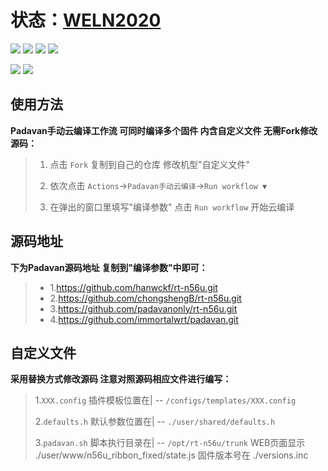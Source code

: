 # 状态：[WELN2020](https://github.com/weln2020/manual-action-padavan)
[![](https://img.shields.io/github/downloads/weln2020/manual-action-padavan/total?label=下载量)](https://github.com/weln2020)
[![](https://img.shields.io/github/stars/weln2020/manual-action-padavan?label=加星量)](https://github.com/weln2020?tab=stars)
[![](https://img.shields.io/github/repo-size/weln2020/manual-action-padavan?label=库大小)](https://github.com/weln2020/manual-action-padavan)
[![](https://img.shields.io/github/last-commit/weln2020/manual-action-padavan?label=源码更新)](https://github.com/weln2020/manual-action-padavan/blob/main/.github/workflows/Padavan.yml)

[![](https://github.com/weln2020/manual-action-padavan/actions/workflows/Padavan.yml/badge.svg)](https://github.com/weln2020/manual-action-padavan/actions/workflows/Padavan.yml)
[![](https://img.shields.io/github/v/release/weln2020/manual-action-padavan?label=编译日期)](https://github.com/weln2020/manual-action-padavan/releases)

## 使用方法
**Padavan手动云编译工作流 可同时编译多个固件 内含自定义文件 无需Fork修改源码：**
>1. 点击 `Fork` 复制到自己的仓库 修改机型"自定义文件"
>
>2. 依次点击 `Actions`→`Padavan手动云编译`→`Run workflow ▼`
>
>3. 在弹出的窗口里填写"编译参数" 点击 `Run workflow` 开始云编译

## 源码地址
**下为Padavan源码地址 复制到"编译参数"中即可：**
>- 1.https://github.com/hanwckf/rt-n56u.git
>- 2.https://github.com/chongshengB/rt-n56u.git
>- 3.https://github.com/padavanonly/rt-n56u.git
>- 4.https://github.com/immortalwrt/padavan.git

## 自定义文件
**采用替换方式修改源码 注意对照源码相应文件进行编写：**
> 1.`XXX.config` 插件模板位置在| -- `/configs/templates/XXX.config`
>
> 2.`defaults.h` 默认参数位置在| -- `./user/shared/defaults.h`
>
> 3.`padavan.sh` 脚本执行目录在| -- `/opt/rt-n56u/trunk`
>                  WEB页面显示 ./user/www/n56u_ribbon_fixed/state.js
>                  固件版本号在 ./versions.inc
